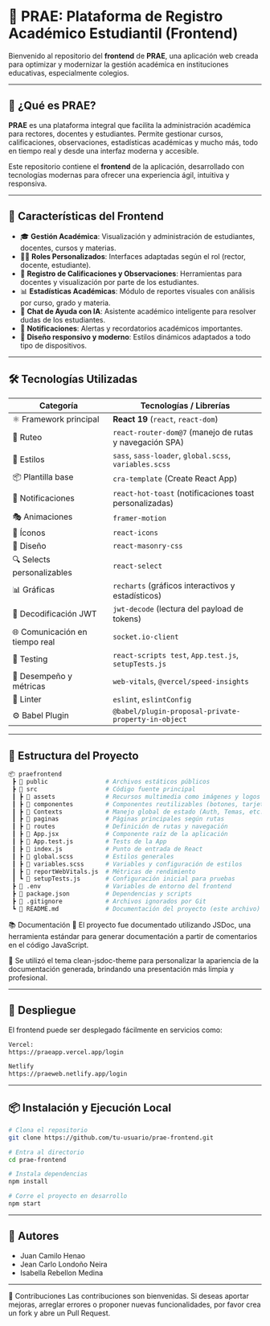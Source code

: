 # 📘 PRAE: Plataforma de Registro Académico Estudiantil (Frontend)

Bienvenido al repositorio del **frontend** de **PRAE**, una aplicación web creada para optimizar y modernizar la gestión académica en instituciones educativas, especialmente colegios.

---

## 🚀 ¿Qué es PRAE?

**PRAE** es una plataforma integral que facilita la administración académica para rectores, docentes y estudiantes. Permite gestionar cursos, calificaciones, observaciones, estadísticas académicas y mucho más, todo en tiempo real y desde una interfaz moderna y accesible.

Este repositorio contiene el **frontend** de la aplicación, desarrollado con tecnologías modernas para ofrecer una experiencia ágil, intuitiva y responsiva.

---

## 🌟 Características del Frontend

- 🎓 **Gestión Académica**: Visualización y administración de estudiantes, docentes, cursos y materias.
- 🧑‍🏫 **Roles Personalizados**: Interfaces adaptadas según el rol (rector, docente, estudiante).
- 📝 **Registro de Calificaciones y Observaciones**: Herramientas para docentes y visualización por parte de los estudiantes.
- 📊 **Estadísticas Académicas**: Módulo de reportes visuales con análisis por curso, grado y materia.
- 💬 **Chat de Ayuda con IA**: Asistente académico inteligente para resolver dudas de los estudiantes.
- 🔔 **Notificaciones**: Alertas y recordatorios académicos importantes.
- 🎨 **Diseño responsivo y moderno**: Estilos dinámicos adaptados a todo tipo de dispositivos.


---

## 🛠️ Tecnologías Utilizadas

| Categoría                       | Tecnologías / Librerías                                 |
| ------------------------------- | ------------------------------------------------------- |
| ⚛️ Framework principal         | **React 19** (`react`, `react-dom`)                     |
| 🚦 Ruteo                        | `react-router-dom@7` (manejo de rutas y navegación SPA) |
| 🎨 Estilos                     | `sass`, `sass-loader`, `global.scss`, `variables.scss`  |
| 📦 Plantilla base              | `cra-template` (Create React App)                       |
| 💬 Notificaciones              | `react-hot-toast` (notificaciones toast personalizadas) |
| 🎭 Animaciones                 | `framer-motion`                                         |
| 🎨 Íconos                      | `react-icons`                                           |
| 🧱 Diseño                      | `react-masonry-css`                                     |
| 🔍 Selects personalizables     | `react-select`                                          |
| 📊 Gráficas                    | `recharts` (gráficos interactivos y estadísticos)       |
| 🔐 Decodificación JWT          | `jwt-decode` (lectura del payload de tokens)            |
| 🌐 Comunicación en tiempo real | `socket.io-client`                                      |
| 🧪 Testing                     | `react-scripts test`, `App.test.js`, `setupTests.js`    |
| 🚀 Desempeño y métricas        | `web-vitals`, `@vercel/speed-insights`                  |
| 🔧 Linter                      | `eslint`, `eslintConfig`                                |
| ⚙️ Babel Plugin                | `@babel/plugin-proposal-private-property-in-object`     |

---

## 📁 Estructura del Proyecto
```bash
📦 praefrontend
 ┣ 📂 public                # Archivos estáticos públicos
 ┣ 📂 src                   # Código fuente principal
 ┃ ┣ 📂 assets              # Recursos multimedia como imágenes y logos
 ┃ ┣ 📂 componentes         # Componentes reutilizables (botones, tarjetas, etc.)
 ┃ ┣ 📂 Contexts            # Manejo global de estado (Auth, Temas, etc.)
 ┃ ┣ 📂 paginas             # Páginas principales según rutas
 ┃ ┣ 📂 routes              # Definición de rutas y navegación
 ┃ ┣ 📜 App.jsx             # Componente raíz de la aplicación
 ┃ ┣ 📜 App.test.js         # Tests de la App
 ┃ ┣ 📜 index.js            # Punto de entrada de React
 ┃ ┣ 📜 global.scss         # Estilos generales
 ┃ ┣ 📜 variables.scss      # Variables y configuración de estilos
 ┃ ┣ 📜 reportWebVitals.js  # Métricas de rendimiento
 ┃ ┗ 📜 setupTests.js       # Configuración inicial para pruebas
 ┣ 📜 .env                  # Variables de entorno del frontend
 ┣ 📜 package.json          # Dependencias y scripts
 ┣ 📜 .gitignore            # Archivos ignorados por Git
 ┗ 📜 README.md             # Documentación del proyecto (este archivo)
```
📚 Documentación
📄 El proyecto fue documentado utilizando JSDoc, una herramienta estándar para generar documentación a partir de comentarios en el código JavaScript.

🎨 Se utilizó el tema clean-jsdoc-theme para personalizar la apariencia de la documentación generada, brindando una presentación más limpia y profesional.

---

## 🚀 Despliegue

El frontend puede ser desplegado fácilmente en servicios como:
```bash
Vercel:
https://praeapp.vercel.app/login
```
```bash
Netlify
https://praeweb.netlify.app/login
```

---

## 📦 Instalación y Ejecución Local

```bash
# Clona el repositorio
git clone https://github.com/tu-usuario/prae-frontend.git

# Entra al directorio
cd prae-frontend

# Instala dependencias
npm install

# Corre el proyecto en desarrollo
npm start
```
---

## 👥 Autores

- Juan Camilo Henao  
- Jean Carlo Londoño Neira  
- Isabella Rebellon Medina

---

🤝 Contribuciones
Las contribuciones son bienvenidas. Si deseas aportar mejoras, arreglar errores o proponer nuevas funcionalidades, por favor crea un fork y abre un Pull Request.

